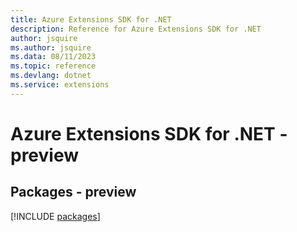 ```yaml
---
title: Azure Extensions SDK for .NET
description: Reference for Azure Extensions SDK for .NET
author: jsquire
ms.author: jsquire
ms.data: 08/11/2023
ms.topic: reference
ms.devlang: dotnet
ms.service: extensions
---
```

# Azure Extensions SDK for .NET - preview
## Packages - preview
[!INCLUDE [packages](extensions-index.md)]